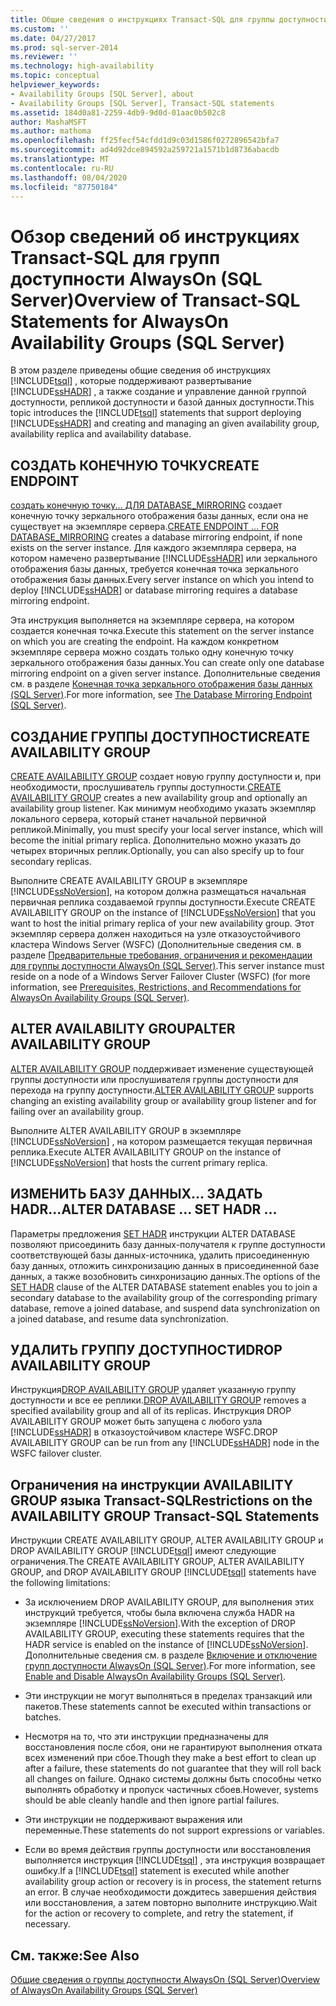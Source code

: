 ```yaml
---
title: Общие сведения о инструкциях Transact-SQL для группы доступности AlwaysOn (SQL Server) | Документация Майкрософт
ms.custom: ''
ms.date: 04/27/2017
ms.prod: sql-server-2014
ms.reviewer: ''
ms.technology: high-availability
ms.topic: conceptual
helpviewer_keywords:
- Availability Groups [SQL Server], about
- Availability Groups [SQL Server], Transact-SQL statements
ms.assetid: 184d0a81-2259-4db9-9d0d-01aac0b502c8
author: MashaMSFT
ms.author: mathoma
ms.openlocfilehash: ff25fecf54cfdd1d9c03d1586f0272896542bfa7
ms.sourcegitcommit: ad4d92dce894592a259721a1571b1d8736abacdb
ms.translationtype: MT
ms.contentlocale: ru-RU
ms.lasthandoff: 08/04/2020
ms.locfileid: "87750184"
---
```

# <a name="overview-of-transact-sql-statements-for-alwayson-availability-groups-sql-server"></a><span data-ttu-id="10661-102">Обзор сведений об инструкциях Transact-SQL для групп доступности AlwaysOn (SQL Server)</span><span class="sxs-lookup"><span data-stu-id="10661-102">Overview of Transact-SQL Statements for AlwaysOn Availability Groups (SQL Server)</span></span>
  <span data-ttu-id="10661-103">В этом разделе приведены общие сведения об инструкциях [!INCLUDE[tsql](../../../includes/tsql-md.md)] , которые поддерживают развертывание [!INCLUDE[ssHADR](../../../includes/sshadr-md.md)] , а также создание и управление данной группой доступности, репликой доступности и базой данных доступности.</span><span class="sxs-lookup"><span data-stu-id="10661-103">This topic introduces the [!INCLUDE[tsql](../../../includes/tsql-md.md)] statements that support deploying [!INCLUDE[ssHADR](../../../includes/sshadr-md.md)] and creating and managing an given availability group, availability replica and availability database.</span></span>  
  
  
##  <a name="create-endpoint"></a><a name="CreateEndpoint"></a><span data-ttu-id="10661-104">СОЗДАТЬ КОНЕЧНУЮ ТОЧКУ</span><span class="sxs-lookup"><span data-stu-id="10661-104">CREATE ENDPOINT</span></span>  
 <span data-ttu-id="10661-105">[создать конечную точку... ДЛЯ DATABASE_MIRRORING](/sql/t-sql/statements/create-endpoint-transact-sql) создает конечную точку зеркального отображения базы данных, если она не существует на экземпляре сервера.</span><span class="sxs-lookup"><span data-stu-id="10661-105">[CREATE ENDPOINT ... FOR DATABASE_MIRRORING](/sql/t-sql/statements/create-endpoint-transact-sql) creates a database mirroring endpoint, if none exists on the server instance.</span></span> <span data-ttu-id="10661-106">Для каждого экземпляра сервера, на котором намечено развертывание [!INCLUDE[ssHADR](../../../includes/sshadr-md.md)] или зеркального отображения базы данных, требуется конечная точка зеркального отображения базы данных.</span><span class="sxs-lookup"><span data-stu-id="10661-106">Every server instance on which you intend to deploy [!INCLUDE[ssHADR](../../../includes/sshadr-md.md)] or database mirroring requires a database mirroring endpoint.</span></span>  
  
 <span data-ttu-id="10661-107">Эта инструкция выполняется на экземпляре сервера, на котором создается конечная точка.</span><span class="sxs-lookup"><span data-stu-id="10661-107">Execute this statement on the server instance on which you are creating the endpoint.</span></span> <span data-ttu-id="10661-108">На каждом конкретном экземпляре сервера можно создать только одну конечную точку зеркального отображения базы данных.</span><span class="sxs-lookup"><span data-stu-id="10661-108">You can create only one database mirroring endpoint on a given server instance.</span></span> <span data-ttu-id="10661-109">Дополнительные сведения см. в разделе [Конечная точка зеркального отображения базы данных (SQL Server)](../../database-mirroring/the-database-mirroring-endpoint-sql-server.md).</span><span class="sxs-lookup"><span data-stu-id="10661-109">For more information, see [The Database Mirroring Endpoint &#40;SQL Server&#41;](../../database-mirroring/the-database-mirroring-endpoint-sql-server.md).</span></span>  
  
##  <a name="create-availability-group"></a><a name="CreateAG"></a><span data-ttu-id="10661-110">СОЗДАНИЕ ГРУППЫ ДОСТУПНОСТИ</span><span class="sxs-lookup"><span data-stu-id="10661-110">CREATE AVAILABILITY GROUP</span></span>  
 <span data-ttu-id="10661-111">[CREATE AVAILABILITY GROUP](/sql/t-sql/statements/create-availability-group-transact-sql) создает новую группу доступности и, при необходимости, прослушиватель группы доступности.</span><span class="sxs-lookup"><span data-stu-id="10661-111">[CREATE AVAILABILITY GROUP](/sql/t-sql/statements/create-availability-group-transact-sql) creates a new availability group and optionally an availability group listener.</span></span> <span data-ttu-id="10661-112">Как минимум необходимо указать экземпляр локального сервера, который станет начальной первичной репликой.</span><span class="sxs-lookup"><span data-stu-id="10661-112">Minimally, you must specify your local server instance, which will become the initial primary replica.</span></span> <span data-ttu-id="10661-113">Дополнительно можно указать до четырех вторичных реплик.</span><span class="sxs-lookup"><span data-stu-id="10661-113">Optionally, you can also specify up to four secondary replicas.</span></span>  
  
 <span data-ttu-id="10661-114">Выполните CREATE AVAILABILITY GROUP в экземпляре [!INCLUDE[ssNoVersion](../../../includes/ssnoversion-md.md)], на котором должна размещаться начальная первичная реплика создаваемой группы доступности.</span><span class="sxs-lookup"><span data-stu-id="10661-114">Execute CREATE AVAILABILITY GROUP on the instance of [!INCLUDE[ssNoVersion](../../../includes/ssnoversion-md.md)] that you want to host the initial primary replica of your new availability group.</span></span> <span data-ttu-id="10661-115">Этот экземпляр сервера должен находиться на узле отказоустойчивого кластера Windows Server (WSFC) (Дополнительные сведения см. в разделе [Предварительные требования, ограничения и рекомендации для группы доступности AlwaysOn &#40;SQL Server&#41;](prereqs-restrictions-recommendations-always-on-availability.md).</span><span class="sxs-lookup"><span data-stu-id="10661-115">This server instance must reside on a node of a Windows Server Failover Cluster (WSFC) (for more information, see [Prerequisites, Restrictions, and Recommendations for AlwaysOn Availability Groups &#40;SQL Server&#41;](prereqs-restrictions-recommendations-always-on-availability.md).</span></span>  
  
##  <a name="alter-availability-group"></a><a name="AlterAG"></a><span data-ttu-id="10661-116">ALTER AVAILABILITY GROUP</span><span class="sxs-lookup"><span data-stu-id="10661-116">ALTER AVAILABILITY GROUP</span></span>  
 <span data-ttu-id="10661-117">[ALTER AVAILABILITY GROUP](/sql/t-sql/statements/alter-availability-group-transact-sql) поддерживает изменение существующей группы доступности или прослушивателя группы доступности для перехода на группу доступности.</span><span class="sxs-lookup"><span data-stu-id="10661-117">[ALTER AVAILABILITY GROUP](/sql/t-sql/statements/alter-availability-group-transact-sql) supports changing an existing availability group or availability group listener and for failing over an availability group.</span></span>  
  
 <span data-ttu-id="10661-118">Выполните ALTER AVAILABILITY GROUP в экземпляре [!INCLUDE[ssNoVersion](../../../includes/ssnoversion-md.md)] , на котором размещается текущая первичная реплика.</span><span class="sxs-lookup"><span data-stu-id="10661-118">Execute ALTER AVAILABILITY GROUP on the instance of [!INCLUDE[ssNoVersion](../../../includes/ssnoversion-md.md)] that hosts the current primary replica.</span></span>  
  
##  <a name="alter-database--set-hadr-"></a><a name="AlterDb"></a><span data-ttu-id="10661-119">ИЗМЕНИТЬ БАЗУ ДАННЫХ... ЗАДАТЬ HADR...</span><span class="sxs-lookup"><span data-stu-id="10661-119">ALTER DATABASE ... SET HADR ...</span></span>  
 <span data-ttu-id="10661-120">Параметры предложения [SET HADR](/sql/t-sql/statements/alter-database-transact-sql-set-hadr) инструкции ALTER DATABASE позволяют присоединить базу данных-получателя к группе доступности соответствующей базы данных-источника, удалить присоединенную базу данных, отложить синхронизацию данных в присоединенной базе данных, а также возобновить синхронизацию данных.</span><span class="sxs-lookup"><span data-stu-id="10661-120">The options of the [SET HADR](/sql/t-sql/statements/alter-database-transact-sql-set-hadr) clause of the ALTER DATABASE statement enables you to join a secondary database to the availability group of the corresponding primary database, remove a joined database, and suspend data synchronization on a joined database, and resume data synchronization.</span></span>  
  
##  <a name="drop-availability-group"></a><a name="DropAG"></a><span data-ttu-id="10661-121">УДАЛИТЬ ГРУППУ ДОСТУПНОСТИ</span><span class="sxs-lookup"><span data-stu-id="10661-121">DROP AVAILABILITY GROUP</span></span>  
 <span data-ttu-id="10661-122">Инструкция[DROP AVAILABILITY GROUP](/sql/t-sql/statements/drop-availability-group-transact-sql) удаляет указанную группу доступности и все ее реплики.</span><span class="sxs-lookup"><span data-stu-id="10661-122">[DROP AVAILABILITY GROUP](/sql/t-sql/statements/drop-availability-group-transact-sql) removes a specified availability group and all of its replicas.</span></span> <span data-ttu-id="10661-123">Инструкция DROP AVAILABILITY GROUP может быть запущена с любого узла [!INCLUDE[ssHADR](../../../includes/sshadr-md.md)] в отказоустойчивом кластере WSFC.</span><span class="sxs-lookup"><span data-stu-id="10661-123">DROP AVAILABILITY GROUP can be run from any [!INCLUDE[ssHADR](../../../includes/sshadr-md.md)] node in the WSFC failover cluster.</span></span>  
  
##  <a name="restrictions-on-the-availability-group-transact-sql-statements"></a><a name="Restrictions"></a> <span data-ttu-id="10661-124">Ограничения на инструкции AVAILABILITY GROUP языка Transact-SQL</span><span class="sxs-lookup"><span data-stu-id="10661-124">Restrictions on the AVAILABILITY GROUP Transact-SQL Statements</span></span>  
 <span data-ttu-id="10661-125">Инструкции CREATE AVAILABILITY GROUP, ALTER AVAILABILITY GROUP и DROP AVAILABILITY GROUP [!INCLUDE[tsql](../../../includes/tsql-md.md)] имеют следующие ограничения.</span><span class="sxs-lookup"><span data-stu-id="10661-125">The CREATE AVAILABILITY GROUP, ALTER AVAILABILITY GROUP, and DROP AVAILABILITY GROUP [!INCLUDE[tsql](../../../includes/tsql-md.md)] statements have the following limitations:</span></span>  
  
-   <span data-ttu-id="10661-126">За исключением DROP AVAILABILITY GROUP, для выполнения этих инструкций требуется, чтобы была включена служба HADR на экземпляре [!INCLUDE[ssNoVersion](../../../includes/ssnoversion-md.md)].</span><span class="sxs-lookup"><span data-stu-id="10661-126">With the exception of DROP AVAILABILITY GROUP, executing these statements requires that the HADR service is enabled on the instance of [!INCLUDE[ssNoVersion](../../../includes/ssnoversion-md.md)].</span></span> <span data-ttu-id="10661-127">Дополнительные сведения см. в разделе [Включение и отключение групп доступности AlwaysOn (SQL Server)](enable-and-disable-always-on-availability-groups-sql-server.md).</span><span class="sxs-lookup"><span data-stu-id="10661-127">For more information, see [Enable and Disable AlwaysOn Availability Groups &#40;SQL Server&#41;](enable-and-disable-always-on-availability-groups-sql-server.md).</span></span>  
  
-   <span data-ttu-id="10661-128">Эти инструкции не могут выполняться в пределах транзакций или пакетов.</span><span class="sxs-lookup"><span data-stu-id="10661-128">These statements cannot be executed within transactions or batches.</span></span>  
  
-   <span data-ttu-id="10661-129">Несмотря на то, что эти инструкции предназначены для восстановления после сбоя, они не гарантируют выполнения отката всех изменений при сбое.</span><span class="sxs-lookup"><span data-stu-id="10661-129">Though they make a best effort to clean up after a failure, these statements do not guarantee that they will roll back all changes on failure.</span></span> <span data-ttu-id="10661-130">Однако системы должны быть способны четко выполнять обработку и пропуск частичных сбоев.</span><span class="sxs-lookup"><span data-stu-id="10661-130">However, systems should be able cleanly handle and then ignore partial failures.</span></span>  
  
-   <span data-ttu-id="10661-131">Эти инструкции не поддерживают выражения или переменные.</span><span class="sxs-lookup"><span data-stu-id="10661-131">These statements do not support expressions or variables.</span></span>  
  
-   <span data-ttu-id="10661-132">Если во время действия группы доступности или восстановления выполняется инструкция [!INCLUDE[tsql](../../../includes/tsql-md.md)] , эта инструкция возвращает ошибку.</span><span class="sxs-lookup"><span data-stu-id="10661-132">If a [!INCLUDE[tsql](../../../includes/tsql-md.md)] statement is executed while another availability group action or recovery is in process, the statement returns an error.</span></span> <span data-ttu-id="10661-133">В случае необходимости дождитесь завершения действия или восстановления, а затем повторно выполните инструкцию.</span><span class="sxs-lookup"><span data-stu-id="10661-133">Wait for the action or recovery to complete, and retry the statement, if necessary.</span></span>  
  
## <a name="see-also"></a><span data-ttu-id="10661-134">См. также:</span><span class="sxs-lookup"><span data-stu-id="10661-134">See Also</span></span>  
 [<span data-ttu-id="10661-135">Общие сведения о группы доступности AlwaysOn &#40;SQL Server&#41;</span><span class="sxs-lookup"><span data-stu-id="10661-135">Overview of AlwaysOn Availability Groups &#40;SQL Server&#41;</span></span>](overview-of-always-on-availability-groups-sql-server.md)  
  
  
